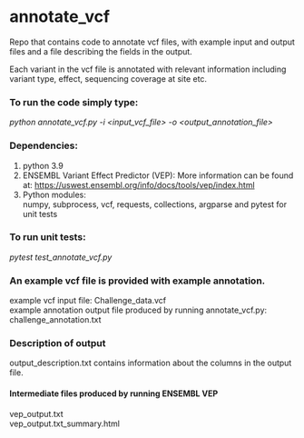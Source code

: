 # annotate_vcf
Repo that contains code to annotate vcf files, with example input and output files and a file describing the fields in the output.

Each variant in the vcf file is annotated with relevant information including variant type, effect, sequencing coverage at site etc.

### To run the code simply type: <br />
*python annotate_vcf.py -i <input_vcf_file> -o <output_annotation_file>*

### Dependencies: <br />
1. python 3.9 <br />
2. ENSEMBL Variant Effect Predictor (VEP): More information can be found at: https://uswest.ensembl.org/info/docs/tools/vep/index.html
3. Python modules: <br />
numpy, subprocess, vcf, requests, collections, argparse and pytest for unit tests

### To run unit tests: <br />
*pytest test_annotate_vcf.py*

### An example vcf file is provided with example annotation. <br />
example vcf input file: Challenge_data.vcf <br />
example annotation output file produced by running annotate_vcf.py: challenge_annotation.txt

### Description of output <br />
output_description.txt contains information about the columns in the output file.

#### Intermediate files produced by running ENSEMBL VEP
vep_output.txt <br />
vep_output.txt_summary.html

